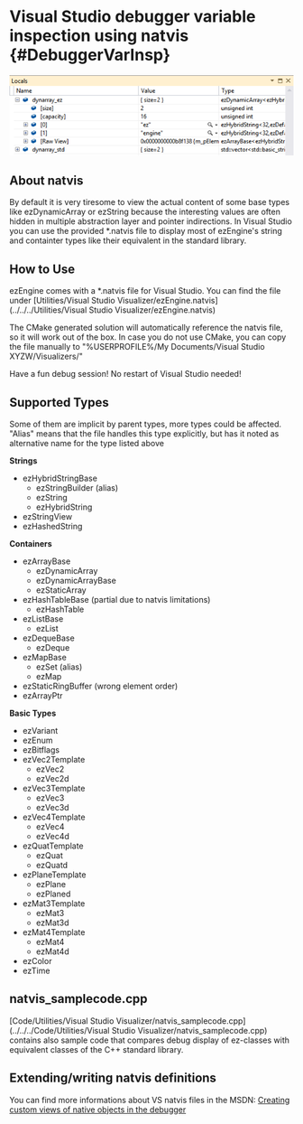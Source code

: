 Visual Studio debugger variable inspection using natvis {#DebuggerVarInsp}
===============

![Example image for Variable inspection in VS2012 Debugger using provided natvis file](../../../Documentation/General/natvis/natvissample.png)

About natvis
---------------
By default it is very tiresome to view the actual content of some base types like ezDynamicArray or ezString because the interesting values are often hidden in multiple abstraction layer and pointer indirections. In Visual Studio you can use the provided *.natvis file to display most of ezEngine's string and containter types like their equivalent in the standard library.

How to Use
---------------

ezEngine comes with a *.natvis file for Visual Studio. You can find the file under [Utilities/Visual Studio Visualizer/ezEngine.natvis](../../../Utilities/Visual Studio Visualizer/ezEngine.natvis)

The CMake generated solution will automatically reference the natvis file, so it will work out of the box. In case you do not use CMake, you can copy the file manually to "%USERPROFILE%/My Documents/Visual Studio XYZW/Visualizers/"

Have a fun debug session! No restart of Visual Studio needed!

Supported Types
---------------
Some of them are implicit by parent types, more types could be affected.
"Alias" means that the file handles this type explicitly, but has it noted as alternative name for the type listed above

**Strings**
- ezHybridStringBase
    - ezStringBuilder (alias)
    - ezString
    - ezHybridString
- ezStringView
- ezHashedString

**Containers**
- ezArrayBase
    - ezDynamicArray
    - ezDynamicArrayBase
    - ezStaticArray
- ezHashTableBase (partial due to natvis limitations)
    - ezHashTable
- ezListBase
    - ezList
- ezDequeBase
    - ezDeque
- ezMapBase
    - ezSet (alias)
    - ezMap
- ezStaticRingBuffer (wrong element order)
- ezArrayPtr

**Basic Types**
- ezVariant
- ezEnum
- ezBitflags
- ezVec2Template
    - ezVec2
    - ezVec2d
- ezVec3Template
    - ezVec3
    - ezVec3d
- ezVec4Template
    - ezVec4
    - ezVec4d
- ezQuatTemplate
    - ezQuat
    - ezQuatd
- ezPlaneTemplate
    - ezPlane
    - ezPlaned
- ezMat3Template
    - ezMat3
    - ezMat3d
- ezMat4Template
    - ezMat4
    - ezMat4d
- ezColor
- ezTime


natvis_samplecode.cpp
---------------
[Code/Utilities/Visual Studio Visualizer/natvis_samplecode.cpp](../../../Code/Utilities/Visual Studio Visualizer/natvis_samplecode.cpp) contains also sample code that compares debug display of ez-classes with equivalent classes of the C++ standard library.

Extending/writing natvis definitions
---------------
You can find more informations about VS natvis files in the MSDN: [Creating custom views of native objects in the debugger](http://msdn.microsoft.com/en-us/library/vstudio/jj620914.aspx)